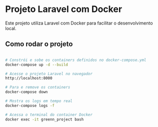 # Projeto Laravel com Docker

Este projeto utiliza Laravel com Docker para facilitar o desenvolvimento local.

## Como rodar o projeto

```bash

# Constrói e sobe os containers definidos no docker-compose.yml
docker-compose up -d --build

# Acesse o projeto Laravel no navegador
http://localhost:8000

# Para e remove os containers
docker-compose down

# Mostra os logs em tempo real
docker-compose logs -f

# Acessa o terminal do container Docker
docker exec -it greenn_project bash